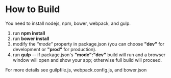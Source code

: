 # How to Build

You need to install nodejs, npm, bower, webpack, and gulp.

 1. run **npm install**
 2. run **bower install**
 3. modify the *"mode"* property in package.json (you can choose **"dev"** for development
 or **"prod"** for production).
 4. run **gulp** -- if package.json's **"mode":"dev"** build will run and a browser window will open and show your app; otherwise full build will proceed.

For more details see guilpfile.js, webpack.config.js, and bower.json